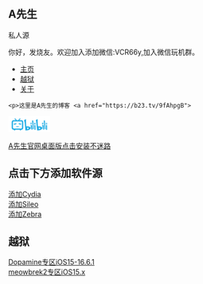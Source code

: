 <html>
<head>

<link rel="icon" href="apple.jpg" type="image/x-icon">
<meta name="viewport" content="width=device-width, initial-scale=1.0">
  <meta property="og:image" content="apple.jpg">
</head>
<body>

<div class="content">
  <h2 id="jailbreak">A先生</h2>    <p>私人源</p>
	<p>你好，发烧友。欢迎加入添加微信:VCR66y,加入微信玩机群。</p>
  <ul>
    <li><a href="#home">主页</a></li>
    <li><a href="#jailbreak">越狱</a></li> 
    <li><a href="#about">关于</a></li>
  </ul>
</div>

<div class="content">
  
	<p>这里是A先生的博客 <a href="https://b23.tv/9fAhpgB">
<img border="0" src="53E73DEF-E211-4876-B323-5AF6AAE5EB38.png" width="84" height="32"></a></p>
  <a href="https://github.com/liyu-qi/liyu-qi.github.io/releases/download/%E6%9D%8E%E5%AD%90%E6%A1%8C%E9%9D%A2%E7%89%88/liyu-qi.mobileconfig">A先生官网桌面版点击安装不迷路</a><br>

  <h2 id="jailbreak">点击下方添加软件源</h2>
	<a href="cydia://url/https://cydia.saurik.com/api/share#?source=https://axs6.github.io/repo/">添加Cydia</a><br>
	<a href="sileo://source/https://axs6.github.io/repo/">添加Sileo</a><br>
	<a href="zbra://sources/add/https://axs6.github.io/repo/">添加Zebra</a>

  <h2 id="jailbreak">越狱</h2>
  <a href="https://axs6.github.io/repo/Dopamine-jailbreak/">Dopamine专区iOS15-16.6.1</a><br>
  <a href="https://axs6.github.io/repo/meowbrek-jailbreak/">meowbrek2专区iOS15.x</a>

  </div>
</body>

</html>
